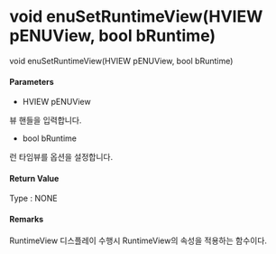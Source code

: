 # void enuSetRuntimeView\(HVIEW pENUView, bool bRuntime\)

void enuSetRuntimeView\(HVIEW pENUView, bool bRuntime\)

#### Parameters

* HVIEW pENUView

뷰 핸들을 입력합니다.

* bool bRuntime

런 타임뷰를 옵션을 설정합니다.

#### Return Value

Type : NONE

#### Remarks

RuntimeView 디스플레이 수행시 RuntimeView의 속성을 적용하는 함수이다. 

#### 



